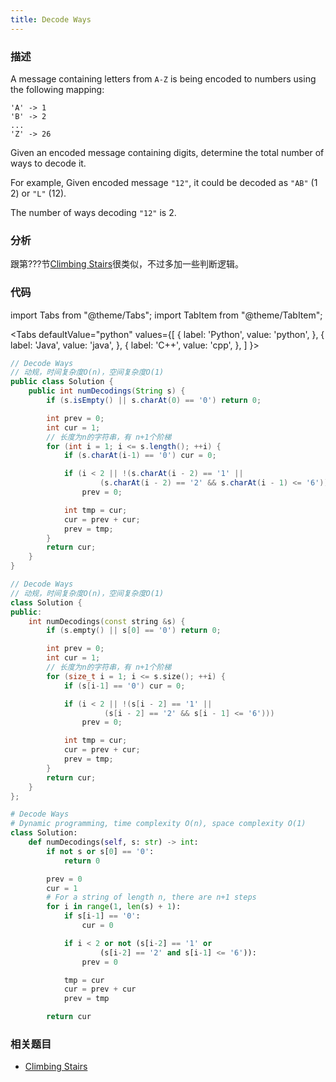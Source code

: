 ```yaml
---
title: Decode Ways
---
```


### 描述

A message containing letters from `A-Z` is being encoded to numbers using the following mapping:

```
'A' -> 1
'B' -> 2
...
'Z' -> 26
```

Given an encoded message containing digits, determine the total number of ways to decode it.

For example,
Given encoded message `"12"`, it could be decoded as `"AB"` (1 2) or `"L"` (12).

The number of ways decoding `"12"` is 2.

### 分析

跟第???节[Climbing Stairs](climbing-stairs.md)很类似，不过多加一些判断逻辑。

### 代码

import Tabs from "@theme/Tabs";
import TabItem from "@theme/TabItem";

<Tabs
defaultValue="python"
values={[
{ label: 'Python', value: 'python', },
{ label: 'Java', value: 'java', },
{ label: 'C++', value: 'cpp', },
]
}>
<TabItem value="java">

```java
// Decode Ways
// 动规，时间复杂度O(n)，空间复杂度O(1)
public class Solution {
    public int numDecodings(String s) {
        if (s.isEmpty() || s.charAt(0) == '0') return 0;

        int prev = 0;
        int cur = 1;
        // 长度为n的字符串，有 n+1个阶梯
        for (int i = 1; i <= s.length(); ++i) {
            if (s.charAt(i-1) == '0') cur = 0;

            if (i < 2 || !(s.charAt(i - 2) == '1' ||
                    (s.charAt(i - 2) == '2' && s.charAt(i - 1) <= '6')))
                prev = 0;

            int tmp = cur;
            cur = prev + cur;
            prev = tmp;
        }
        return cur;
    }
}
```

</TabItem>
<TabItem value="cpp">

```cpp
// Decode Ways
// 动规，时间复杂度O(n)，空间复杂度O(1)
class Solution {
public:
    int numDecodings(const string &s) {
        if (s.empty() || s[0] == '0') return 0;

        int prev = 0;
        int cur = 1;
        // 长度为n的字符串，有 n+1个阶梯
        for (size_t i = 1; i <= s.size(); ++i) {
            if (s[i-1] == '0') cur = 0;

            if (i < 2 || !(s[i - 2] == '1' ||
                     (s[i - 2] == '2' && s[i - 1] <= '6')))
                prev = 0;

            int tmp = cur;
            cur = prev + cur;
            prev = tmp;
        }
        return cur;
    }
};
```

</TabItem>

<TabItem value="python">

```python
# Decode Ways
# Dynamic programming, time complexity O(n), space complexity O(1)
class Solution:
    def numDecodings(self, s: str) -> int:
        if not s or s[0] == '0':
            return 0

        prev = 0
        cur = 1
        # For a string of length n, there are n+1 steps
        for i in range(1, len(s) + 1):
            if s[i-1] == '0':
                cur = 0

            if i < 2 or not (s[i-2] == '1' or
                    (s[i-2] == '2' and s[i-1] <= '6')):
                prev = 0

            tmp = cur
            cur = prev + cur
            prev = tmp

        return cur
```

</TabItem>
</Tabs>

### 相关题目

- [Climbing Stairs](climbing-stairs.md)
